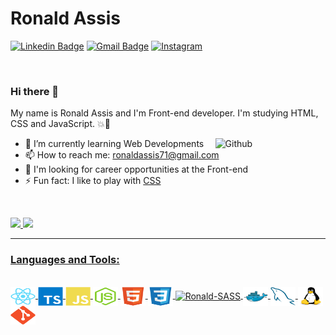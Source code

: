 # Ronald Assis

[![Linkedin Badge](https://img.shields.io/badge/-ronaldassis-blue?style=flat-square&logo=Linkedin&logoColor=white&link=https://www.linkedin.com/in/ronald-assis/)](https://www.linkedin.com/in/ronald-assis/)
[![Gmail Badge](https://img.shields.io/badge/-ronaldassis71@gmail.com-c14438?style=flat-square&logo=Gmail&logoColor=white&link=mailto:ronaldassis71@gmail.com)](mailto:ronaldassis71@gmail.com)
[![Instagram](https://img.shields.io/badge/-ronald_assis.s-e4405f?style=flat-square&logo=Instagram&logoColor=white&link=https://www.instagram.com/ronald_assis.s/)](https://www.instagram.com/ronald_assis.s/)

&nbsp;

### Hi there 👋

<p>My name is Ronald Assis and I'm Front-end developer. I'm studying HTML, CSS and JavaScript. 💥🚀</p>




 <img width="35%"  align="right" alt="Github" src="https://raw.githubusercontent.com/onimur/.github/master/.resources/git-header.svg" />

- 🌱 I’m currently learning Web Developments 
- 📫 How to reach me: ronaldassis71@gmail.com
- 🚀 I'm looking for career opportunities at the Front-end
- ⚡ Fun fact: I like to play with [CSS](https://github.com/topics/css)

<!--


<img width="55%" align="right" alt="Github" src="https://raw.githubusercontent.com/onimur/.github/master/.resources/git-header.svg" />

Here are some ideas to get you started:

- 🔭 I’m currently working on ...
- 🌱 I’m currently learning ...
- 👯 I’m looking to collaborate on ...
- 🤔 I’m looking for help with ...
- 💬 Ask me about ...
- 📫 How to reach me: ...
- 😄 Pronouns: ...
- ⚡ Fun fact: ...
-->



&nbsp;

<div>
  <a href="https://github.com/ronald-assis">
  <img height="180em" margin-right="5px" src="https://github-readme-stats.vercel.app/api?username=ronald-assis&show_icons=true&theme=dracula&include_all_commits=true&count_private=true"/>
  <img height="180em" src="https://github-readme-stats.vercel.app/api/top-langs/?username=ronald-assis&layout=compact&langs_count=16&theme=dracula"/>
</div>
 
 ---

### Languages and Tools: 

<div style="display: inline_block"><br>
  <img align="center" alt="Ronald-ReactJS" height="30" width="40" src="https://raw.githubusercontent.com/devicons/devicon/master/icons/react/react-original.svg">
 <img align="center" alt="Ronald-Ts" height="30" width="40" src="https://raw.githubusercontent.com/devicons/devicon/master/icons/typescript/typescript-original.svg">
  <img align="center" alt="Ronald-Js" height="30" width="40" src="https://raw.githubusercontent.com/devicons/devicon/master/icons/javascript/javascript-plain.svg">
 <img align="center" alt="Ronald-NodeJs" height="30" width="40" src="https://raw.githubusercontent.com/devicons/devicon/master/icons/nodejs/nodejs-original.svg">
 <img align="center" alt="Ronald-HTML" height="30" width="40" src="https://raw.githubusercontent.com/devicons/devicon/master/icons/html5/html5-original.svg">
  <img align="center" alt="Ronald-CSS" height="30" width="40" src="https://raw.githubusercontent.com/devicons/devicon/master/icons/css3/css3-original.svg"> 
  <img align="center" alt="Ronald-SASS" height="30" width="40" src="hhttps://raw.githubusercontent.com/devicons/devicon/master/icons/sass/sass-original.svg">
 <img align="center" alt="Ronald-Docker" height="30" width="40" src="https://raw.githubusercontent.com/devicons/devicon/master/icons/docker/docker-original.svg">
 <img align="center" alt="Ronald-MySQL" height="30" width="40" src="https://raw.githubusercontent.com/devicons/devicon/master/icons/mysql/mysql-original.svg">
  <img align="center" alt="Ronald-Lilux" height="30" width="40" src="https://raw.githubusercontent.com/devicons/devicon/master/icons/linux/linux-original.svg">
  <img align="center" alt="Ronald-Git" height="30" width="40" src="https://raw.githubusercontent.com/devicons/devicon/master/icons/git/git-original.svg">
</div>
